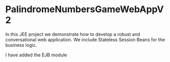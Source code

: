 # PalindromeNumbersGameWebAppV2
In this JEE project we demonstrate how to develop a robust and conversational web application. We include Stateless Session Beans for the business logic.

I have added the EJB module
